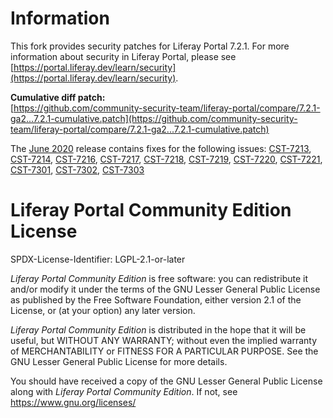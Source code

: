 # Information

This fork provides security patches for Liferay Portal 7.2.1. For more 
information about security in Liferay Portal, please see 
[https://portal.liferay.dev/learn/security](https://portal.liferay.dev/learn/security).

**Cumulative diff patch:**  
[https://github.com/community-security-team/liferay-portal/compare/7.2.1-ga2...7.2.1-cumulative.patch](https://github.com/community-security-team/liferay-portal/compare/7.2.1-ga2...7.2.1-cumulative.patch)

The [June 2020]() release contains fixes for the following issues:
[CST-7213](https://portal.liferay.dev/learn/security/known-vulnerabilities/-/asset_publisher/HbL5mxmVrnXW/content/id/119317427),
[CST-7214](https://portal.liferay.dev/learn/security/known-vulnerabilities/-/asset_publisher/HbL5mxmVrnXW/content/id/119317439),
[CST-7216](https://portal.liferay.dev/learn/security/known-vulnerabilities/-/asset_publisher/HbL5mxmVrnXW/content/id/119318646),
[CST-7217](https://portal.liferay.dev/learn/security/known-vulnerabilities/-/asset_publisher/HbL5mxmVrnXW/content/id/119319717),
[CST-7218](https://portal.liferay.dev/learn/security/known-vulnerabilities/-/asset_publisher/HbL5mxmVrnXW/content/id/119319747),
[CST-7219](https://portal.liferay.dev/learn/security/known-vulnerabilities/-/asset_publisher/HbL5mxmVrnXW/content/id/119320878),
[CST-7220](https://portal.liferay.dev/learn/security/known-vulnerabilities/-/asset_publisher/HbL5mxmVrnXW/content/id/119324436),
[CST-7221](https://portal.liferay.dev/learn/security/known-vulnerabilities/-/asset_publisher/HbL5mxmVrnXW/content/id/119326522),
[CST-7301](https://portal.liferay.dev/learn/security/known-vulnerabilities/-/asset_publisher/HbL5mxmVrnXW/content/id/119317396),
[CST-7302](https://portal.liferay.dev/learn/security/known-vulnerabilities/-/asset_publisher/HbL5mxmVrnXW/content/id/119317411),
[CST-7303](https://portal.liferay.dev/learn/security/known-vulnerabilities/-/asset_publisher/HbL5mxmVrnXW/content/id/119326567)

# Liferay Portal Community Edition License

SPDX-License-Identifier: LGPL-2.1-or-later

*Liferay Portal Community Edition* is free software: you can redistribute it 
and/or modify it under the terms of the GNU Lesser General Public License as 
published by the Free Software Foundation, either version 2.1 of the License, 
or (at your option) any later version.

*Liferay Portal Community Edition* is distributed in the hope that it will be 
useful, but WITHOUT ANY WARRANTY; without even the implied warranty of 
MERCHANTABILITY or FITNESS FOR A PARTICULAR PURPOSE.  See the GNU Lesser 
General Public License for more details.

You should have received a copy of the GNU Lesser General Public License along 
with *Liferay Portal Community Edition*.  If not, see 
[<https://www.gnu.org/licenses/>](https://www.gnu.org/licenses/)